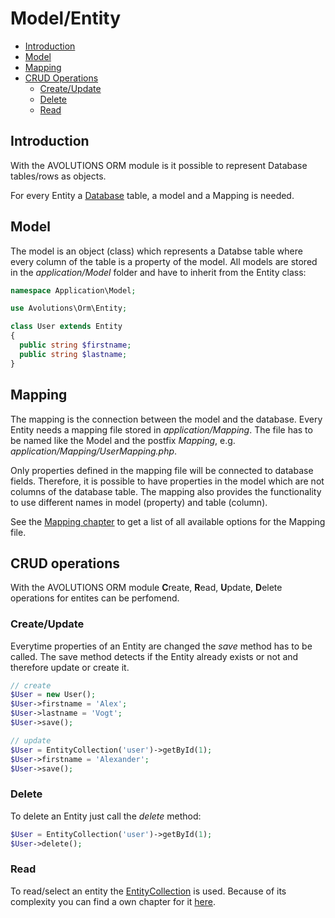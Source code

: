 # Model/Entity

* [Introduction](#introduction)
* [Model](#model)
* [Mapping](#mapping)
* [CRUD Operations](#crud-operations)
  * [Create/Update](#createupdate)
  * [Delete](#delete)
  * [Read](#read)

## Introduction

With the AVOLUTIONS ORM module is it possible to represent Database tables/rows as objects.

For every Entity a [Database](migration.md) table, a model and a Mapping is needed.

## Model

The model is an object (class) which represents a Databse table where every column of the table is a property of the model.
All models are stored in the *application/Model* folder and have to inherit from the Entity class:
```php
namespace Application\Model;

use Avolutions\Orm\Entity;

class User extends Entity
{
  public string $firstname;
  public string $lastname;
}
```

## Mapping

The mapping is the connection between the model and the database. Every Entity needs a mapping file stored in *application/Mapping*.
The file has to be named like the Model and the postfix *Mapping*, e.g. *application/Mapping/UserMapping.php*.

Only properties defined in the mapping file will be connected to database fields.
Therefore, it is possible to have properties in the model which are not columns of the database table.
The mapping also provides the functionality to use different names in model (property) and table (column).

See the [Mapping chapter](mapping.md) to get a list of all available options for the Mapping file.

## CRUD operations

With the AVOLUTIONS ORM module **C**reate, **R**ead, **U**pdate, **D**elete operations for entites can be perfomend.

### Create/Update

Everytime properties of an Entity are changed the *save* method has to be called.
The save method detects if the Entity already exists or not and therefore update or create it.
```php
// create
$User = new User();
$User->firstname = 'Alex';
$User->lastname = 'Vogt';
$User->save();

// update
$User = EntityCollection('user')->getById(1);
$User->firstname = 'Alexander';
$User->save();
```

### Delete

To delete an Entity just call the *delete* method:
```php
$User = EntityCollection('user')->getById(1);
$User->delete();
```

### Read

To read/select an entity the [EntityCollection](entitycollection.md) is used.
Because of its complexity you can find a own chapter for it [here](entitycollection.md).
